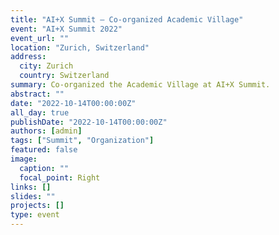 ```yaml
---
title: "AI+X Summit — Co-organized Academic Village"
event: "AI+X Summit 2022"
event_url: ""
location: "Zurich, Switzerland"
address:
  city: Zurich
  country: Switzerland
summary: Co-organized the Academic Village at AI+X Summit.
abstract: ""
date: "2022-10-14T00:00:00Z"
all_day: true
publishDate: "2022-10-14T00:00:00Z"
authors: [admin]
tags: ["Summit", "Organization"]
featured: false
image:
  caption: ""
  focal_point: Right
links: []
slides: ""
projects: []
type: event
---
```

